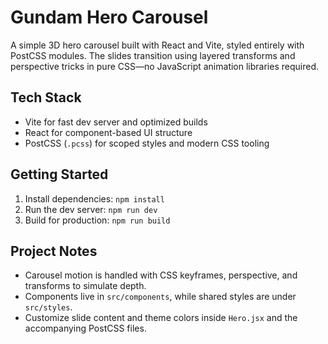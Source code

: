 # Gundam Hero Carousel

A simple 3D hero carousel built with React and Vite, styled entirely with PostCSS modules. The slides transition using layered transforms and perspective tricks in pure CSS—no JavaScript animation libraries required.

## Tech Stack
- Vite for fast dev server and optimized builds
- React for component-based UI structure
- PostCSS (`.pcss`) for scoped styles and modern CSS tooling

## Getting Started
1. Install dependencies: `npm install`
2. Run the dev server: `npm run dev`
3. Build for production: `npm run build`

## Project Notes
- Carousel motion is handled with CSS keyframes, perspective, and transforms to simulate depth.
- Components live in `src/components`, while shared styles are under `src/styles`.
- Customize slide content and theme colors inside `Hero.jsx` and the accompanying PostCSS files.

